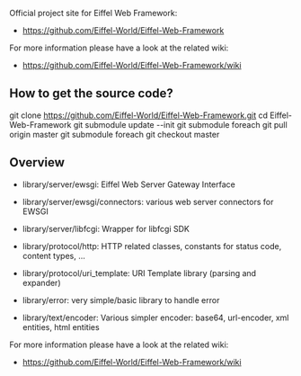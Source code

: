 Official project site for Eiffel Web Framework:
* https://github.com/Eiffel-World/Eiffel-Web-Framework

For more information please have a look at the related wiki:
* https://github.com/Eiffel-World/Eiffel-Web-Framework/wiki

How to get the source code?
---------------------------

   git clone https://github.com/Eiffel-World/Eiffel-Web-Framework.git
   cd Eiffel-Web-Framework
   git submodule update --init
   git submodule foreach git pull origin master
   git submodule foreach git checkout master

Overview
--------

* library/server/ewsgi: Eiffel Web Server Gateway Interface
* library/server/ewsgi/connectors: various web server connectors for EWSGI
* library/server/libfcgi: Wrapper for libfcgi SDK

* library/protocol/http: HTTP related classes, constants for status code, content types, ...
* library/protocol/uri_template: URI Template library (parsing and expander)

* library/error: very simple/basic library to handle error
* library/text/encoder: Various simpler encoder: base64, url-encoder, xml entities, html entities

For more information please have a look at the related wiki:
* https://github.com/Eiffel-World/Eiffel-Web-Framework/wiki
